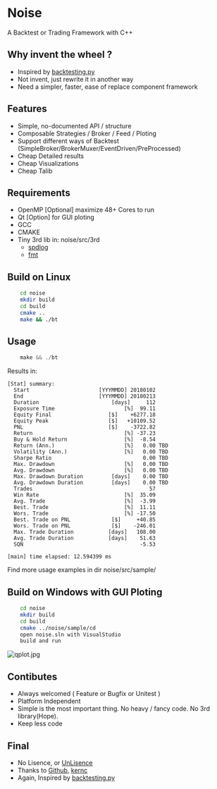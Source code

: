 Noise
=====
A Backtest or Trading Framework with C++


Why invent the wheel ?
------------
* Inspired by [backtesting.py](https://kernc.github.io/backtesting.py)
* Not invent, just rewrite it in another way
* Need a simpler, faster, ease of replace component framework


Features
--------
* Simple, no-documented API / structure
* Composable Strategies / Broker / Feed / Ploting
* Support different ways of Backtest (SimpleBroker/BrokerMuxer/EventDriven/PreProcessed)
* Cheap Detailed results
* Cheap Visualizations
* Cheap Talib

Requirements
------------
- OpenMP [Optional]     maximize 48+ Cores to run
- Qt [Option]           for GUI ploting
- GCC
- CMAKE
- Tiny 3rd lib in: noise/src/3rd
    - [spdlog](https://github.com/gabime/spdlog) 
    - [fmt](https://github.com/fmtlib/fmt)

Build on Linux
--------------
```sh
    cd noise
    mkdir build
    cd build
    cmake ..
    make && ./bt
```

Usage
-----
```c
    make && ./bt
```

Results in:

```text
[Stat] summary:
  Start                      [YYYMMDD] 20180102
  End                        [YYYMMDD] 20180213
  Duration                       [days]     112
  Exposure Time                      [%]  99.11
  Equity Final                  [$]    +6277.18
  Equity Peak                   [$]   +10109.52
  PNL                           [$]    -3722.82
  Return                             [%] -37.23
  Buy & Hold Return                  [%]  -8.54
  Return (Ann.)                      [%]   0.00 TBD
  Volatility (Ann.)                  [%]   0.00 TBD
  Sharpe Ratio                             0.00 TBD
  Max. Drawdown                      [%]   0.00 TBD
  Avg. Drawdown                      [%]   0.00 TBD
  Max. Drawdown Duration         [days]    0.00 TBD
  Avg. Drawdown Duration         [days]    0.00 TBD
  Trades                                     57
  Win Rate                           [%]  35.09
  Avg. Trade                         [%]  -3.99
  Best. Trade                        [%]  11.11
  Wors. Trade                        [%] -17.50
  Best. Trade on PNL             [$]     +40.85
  Wors. Trade on PNL             [$]    -246.01
  Max. Trade Duration           [days]   108.00
  Avg. Trade Duration           [days]    51.63
  SQN                                     -5.53

[main] time elapsed: 12.594399 ms
```

Find more usage examples in dir noise/src/sample/


Build on Windows with GUI Ploting
--------------
```sh
    cd noise
    mkdir build
    cd build
    cmake ../noise/sample/cd
    open noise.sln with VisualStudio
    build and run
```
![qplot.jpg](https://github.com/milliyang/noise/blob/main/data/qplot.jpg)

Contibutes
----------
- Always welcomed ( Feature or Bugfix or Unitest )
- Platform Independent
- Simple is the most important thing. No heavy / fancy code. No 3rd library(Hope).
- Keep less code

Final
-----
* No Lisence, or [UnLisence](https://unlicense.org/)
* Thanks to [Github](https://github.com/), [kernc](https://github.com/kernc)
* Again, Inspired by [backtesting.py](https://kernc.github.io/backtesting.py)
